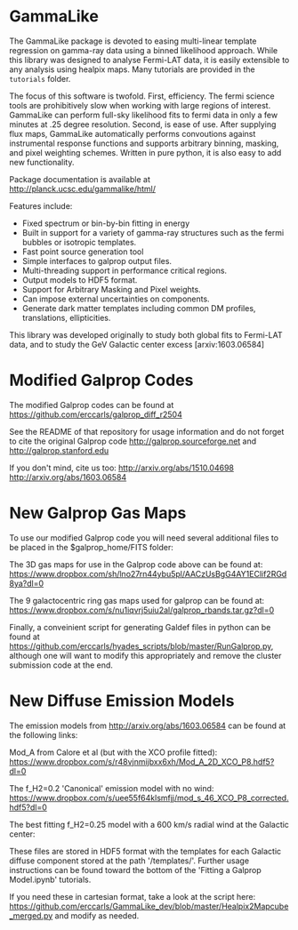 # GammaLike

The GammaLike package is devoted to easing multi-linear template regression on gamma-ray data using a binned likelihood approach.  While this library was designed to analyse Fermi-LAT data, it is easily extensible to any analysis using healpix maps.  Many tutorials are provided in the `tutorials` folder. 

The focus of this software is twofold.  First, efficiency.  The fermi science tools are prohibitively slow when working with large regions of interest.  GammaLike can perform full-sky likelihood fits to fermi data in only a few minutes at .25 degree resolution.  Second, is ease of use.  After supplying flux maps, GammaLike automatically performs convoutions against instrumental response functions and supports arbitrary binning, masking, and pixel weighting schemes.  Written in pure python, it is also easy to add new functionality.

Package documentation is available at http://planck.ucsc.edu/gammalike/html/


Features include:
- Fixed spectrum or bin-by-bin fitting in energy
- Built in support for a variety of gamma-ray structures such as the fermi bubbles or isotropic templates. 
- Fast point source generation tool
- Simple interfaces to galprop output files. 
- Multi-threading support in performance critical regions.
- Output models to HDF5 format. 
- Support for Arbitrary Masking and Pixel weights. 
- Can impose external uncertainties on components. 
- Generate dark matter templates including common DM profiles, translations, ellipticities. 

This library was developed originally to study both global fits to Fermi-LAT data, and to study the GeV Galactic center excess [arxiv:1603.06584]

# Modified Galprop Codes 
The modified Galprop codes can be found at https://github.com/erccarls/galprop_diff_r2504

See the README of that repository for usage information and do not forget to cite the original Galprop code
http://galprop.sourceforge.net  and  http://galprop.stanford.edu

If you don't mind, cite us too: 
  http://arxiv.org/abs/1510.04698
  http://arxiv.org/abs/1603.06584

# New Galprop Gas Maps
To use our modified Galprop code you will need several additional files to be placed in the $galprop_home/FITS folder:  

The 3D gas maps for use in the Galprop code above can be found at:
https://www.dropbox.com/sh/lno27rn44ybu5pl/AACzUsBgG4AY1EClif2RGd8ya?dl=0 

The 9 galactocentric ring gas maps used for galprop can be found at:
https://www.dropbox.com/s/nu1iqvrj5uiu2al/galprop_rbands.tar.gz?dl=0

Finally, a conveinient script for generating Galdef files in python can be found at 
https://github.com/erccarls/hyades_scripts/blob/master/RunGalprop.py,
although one will want to modify this appropriately and remove the cluster submission code at the end. 


# New Diffuse Emission Models
The emission models from http://arxiv.org/abs/1603.06584 can be found at the following links:

Mod_A from Calore et al (but with the XCO profile fitted):
	https://www.dropbox.com/s/r48vjnmijbxx6xh/Mod_A_2D_XCO_P8.hdf5?dl=0

The f_H2=0.2 'Canonical' emission model with no wind: 
	https://www.dropbox.com/s/uee55f64klsmfjj/mod_s_46_XCO_P8_corrected.hdf5?dl=0

The best fitting f_H2=0.25 model with a 600 km/s radial wind at the Galactic center:
	


These files are stored in HDF5 format with the templates for each Galactic diffuse component stored at the path '/templates/'.  Further usage instructions can be found toward the bottom of the 'Fitting a Galprop Model.ipynb' tutorials.


If you need these in cartesian format, take a look at the script here:
	https://github.com/erccarls/GammaLike_dev/blob/master/Healpix2Mapcube_merged.py
and modify as needed. 




